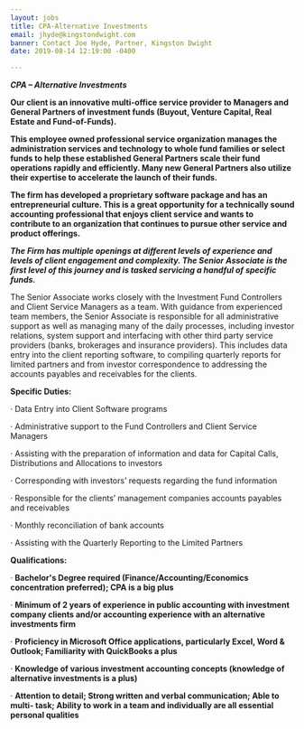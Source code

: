 ```yaml
---
layout: jobs
title: CPA-Alternative Investments
email: jhyde@kingstondwight.com
banner: Contact Joe Hyde, Partner, Kingston Dwight
date: 2019-08-14 12:19:00 -0400

---
```

**_CPA – Alternative Investments_**

**Our client is an innovative multi-office service provider to Managers and General Partners of investment funds (Buyout, Venture Capital, Real Estate and Fund-of-Funds).**

**This employee owned professional service organization manages the administration services and technology to whole fund families or select funds to help these established General Partners scale their fund operations rapidly and efficiently. Many new General Partners also utilize their expertise to accelerate the launch of their funds.**

**The firm has developed a proprietary software package and has an entrepreneurial culture. This is a great opportunity for a technically sound accounting professional that enjoys client service and wants to contribute to an organization that continues to pursue other service and product offerings.**

**_The Firm has multiple openings at different levels of experience and levels of client engagement and complexity. The Senior Associate is the first level of this journey and is tasked servicing a handful of specific funds._**

The Senior Associate works closely with the Investment Fund Controllers and Client Service Managers as a team. With guidance from experienced team members, the Senior Associate is responsible for all administrative support as well as managing many of the daily processes, including investor relations, system support and interfacing with other third party service providers (banks, brokerages and insurance providers). This includes data entry into the client reporting software, to compiling quarterly reports for limited partners and from investor correspondence to addressing the accounts payables and receivables for the clients.

**Specific Duties:**

· Data Entry into Client Software programs

· Administrative support to the Fund Controllers and Client Service Managers

· Assisting with the preparation of information and data for Capital Calls, Distributions and Allocations to investors

· Corresponding with investors’ requests regarding the fund information

· Responsible for the clients’ management companies accounts payables and receivables

· Monthly reconciliation of bank accounts

· Assisting with the Quarterly Reporting to the Limited Partners

**Qualifications:**

· **Bachelor's Degree required (Finance/Accounting/Economics concentration preferred); CPA is a big plus**

· **Minimum of 2 years of experience in public accounting with investment company clients and/or accounting experience with an alternative investments firm**

· **Proficiency in Microsoft Office applications, particularly Excel, Word & Outlook; Familiarity with QuickBooks a plus**

· **Knowledge of various investment accounting concepts (knowledge of alternative investments is a plus)**

· **Attention to detail; Strong written and verbal communication; Able to multi- task; Ability to work in a team and individually are all essential personal qualities**